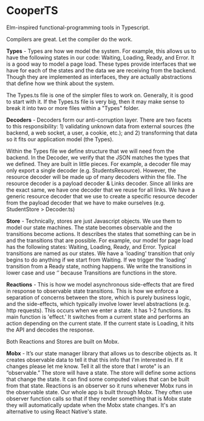 # CooperTS

Elm-inspired functional-programming tools in Typescript.

Compilers are great. Let the compiler do the work.

**Types** - Types are how we model the system. For example, this allows us to have the following states in our code: Waiting, Loading, Ready, and Error. It is a good way to model a page load. These types provide interfaces that we have for each of the states and the data we are receiving from the backend. Though they are implemented as interfaces, they are actually abstractions that define how we think about the system.

The Types.ts file is one of the simpler files to work on. Generally, it is good to start with it.  If the Types.ts file is very big, then it may make sense to break it into two or more files within a "Types" folder.

**Decoders** - Decoders form our anti-corruption layer. There are two facets to this responsibility: 1) validating unknown data from external sources (the backend, a web socket, a user, a cookie, etc.); and 2) transforming that data so it fits our application model (the Types).

Within the Types file we define structure that we will need from the backend. In the Decoder, we verify that the JSON matches the types that we defined. They are built in little pieces. For example, a decoder file may only export a single decoder (e.g. StudentsResource). However, the resource decoder will be made up of many decoders within the file. The resource decoder is a payload decoder & Links decoder. Since all links are the exact same, we have one decoder that we reuse for all links. We have a generic resource decoder that we use to create a specific resource decoder from the payload decoder that we have to make ourselves (e.g. StudentStore > Decoder.ts)

**Store** - Technically, stores are just Javascript objects. We use them to model our state machines. The state becomes observable and the transitions become actions. It describes the states that something can be in and the transitions that are possible. For example, our model for page load has the following states: Waiting, Loading, Ready, and Error. Typical transitions are named as our states. We have a 'loading' transition that only begins to do anything if we start from Waiting. If we trigger the  'loading' transition from a Ready state, nothing happens. We write the transitions in lower case and use ‘’ because Transitions are functions in the store.

**Reactions** - This is how we model asynchronous side-effects that are fired in response to observable state transitions. This is how we enforce a separation of concerns between the store, which is purely business logic, and the side-effects, which typically involve lower level abstractions (e.g. http requests). This occurs when we enter a state. It has 1-2 functions. Its main function is 'effect.' It switches from a current state and performs an action depending on the current state. If the current state is Loading, it hits the API and decodes the response.

Both Reactions and Stores are built on Mobx.

**Mobx** - It’s our state manager library that allows us to describe objects as. It creates observable data to tell it that this info that I'm interested in. If it changes please let me know. Tell it all the store that I wrote" is an “observable.” The store will have a state. The store will define some actions that change the state. It can find some computed values that can be built from that state. Reactions is an observer so it runs whenever Mobx runs in the observable state. Our whole app is built through Mobx. They often use observer function calls so that if they render something that is Mobx state they will automatically update when the Mobx state changes. It's an alternative to using React Native's state.
